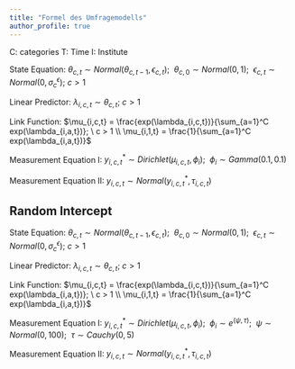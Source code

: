 ```yaml
---
title: "Formel des Umfragemodells"
author_profile: true
---
```



C: categories T: Time I: Institute

State Equation: $\theta_{c,t} \sim Normal(\theta_{c,t-1}, \epsilon_{c,t}); \ \ \theta_{c,0} \sim Normal(0,1); \ \ \epsilon_{c,t} \sim Normal(0,\sigma_{c}^\epsilon); \ c > 1$

Linear Predictor: $\lambda_{i,c,t} \sim \theta_{c,t}; \ c > 1$

Link Function: $\mu_{i,c,t} = \frac{exp(\lambda_{i,c,t})}{\sum_{a=1}^C exp(\lambda_{i,a,t})}; \ c > 1 \\ \mu_{i,1,t} = \frac{1}{\sum_{a=1}^C exp(\lambda_{i,a,t})}$

Measurement Equation I: $y_{i,c,t}^* \sim Dirichlet(\mu_{i,c,t}, \phi_{i}); \ \ \phi_i \sim Gamma(0.1, 0.1)$

Measurement Equation II: $y_{i,c,t} \sim Normal(y_{i,c,t}^*, \tau_{i,c,t})$

## Random Intercept

State Equation: $\theta_{c,t} \sim Normal(\theta_{c,t-1}, \epsilon_{c,t}); \ \ \theta_{c,0} \sim Normal(0,1); \ \ \epsilon_{c,t} \sim Normal(0,\sigma_{c}^\epsilon); \ c > 1$

Linear Predictor: $\lambda_{i,c,t} \sim \theta_{c,t}; \ c > 1$

Link Function: $\mu_{i,c,t} = \frac{exp(\lambda_{i,c,t})}{\sum_{a=1}^C exp(\lambda_{i,a,t})}; \ c > 1 \\ \mu_{i,1,t} = \frac{1}{\sum_{a=1}^C exp(\lambda_{i,a,t})}$

Measurement Equation I: $y_{i,c,t}^* \sim Dirichlet(\mu_{i,c,t}, \phi_{i}); \ \ \phi_i \sim e^{(\psi, \tau)}; \ \ \psi \sim Normal(0,100); \ \  \tau \sim Cauchy(0,5)$

Measurement Equation II: $y_{i,c,t} \sim Normal(y_{i,c,t}^*, \tau_{i,c,t})$
